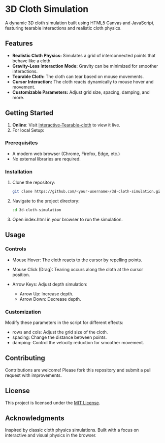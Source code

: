 # 3D Cloth Simulation

A dynamic 3D cloth simulation built using HTML5 Canvas and JavaScript, featuring tearable interactions and realistic cloth physics.

## Features

- **Realistic Cloth Physics:** Simulates a grid of interconnected points that behave like a cloth.
- **Gravity-Less Interaction Mode:** Gravity can be minimized for smoother interactions.
- **Tearable Cloth:** The cloth can tear based on mouse movements.
- **Cursor Interaction:** The cloth reacts dynamically to mouse hover and movement.
- **Customizable Parameters:** Adjust grid size, spacing, damping, and more.

## Getting Started
1. **Online**: Visit [Interactive-Tearable-cloth](https://gaurav00321.github.io/InteractiveTearableClothSimulation/) to view it live.
2. For local Setup:

### Prerequisites

- A modern web browser (Chrome, Firefox, Edge, etc.)
- No external libraries are required.

### Installation

1. Clone the repository:
   ```bash
   git clone https://github.com/<your-username>/3d-cloth-simulation.git

2. Navigate to the project directory:
   ```bash
   cd 3d-cloth-simulation

3. Open index.html in your browser to run the simulation.

## Usage

### Controls
- Mouse Hover: The cloth reacts to the cursor by repelling points.
- Mouse Click (Drag): Tearing occurs along the cloth at the cursor position.
- Arrow Keys: Adjust depth simulation:

  - Arrow Up: Increase depth.
  - Arrow Down: Decrease depth.

### Customization
Modify these parameters in the script for different effects:

- rows and cols: Adjust the grid size of the cloth.
- spacing: Change the distance between points.
- damping: Control the velocity reduction for smoother movement.

## Contributing

Contributions are welcome! Please fork this repository and submit a pull request with improvements.

## License

This project is licensed under the [MIT License](LICENSE).

## Acknowledgments
Inspired by classic cloth physics simulations. Built with a focus on interactive and visual physics in the browser.
